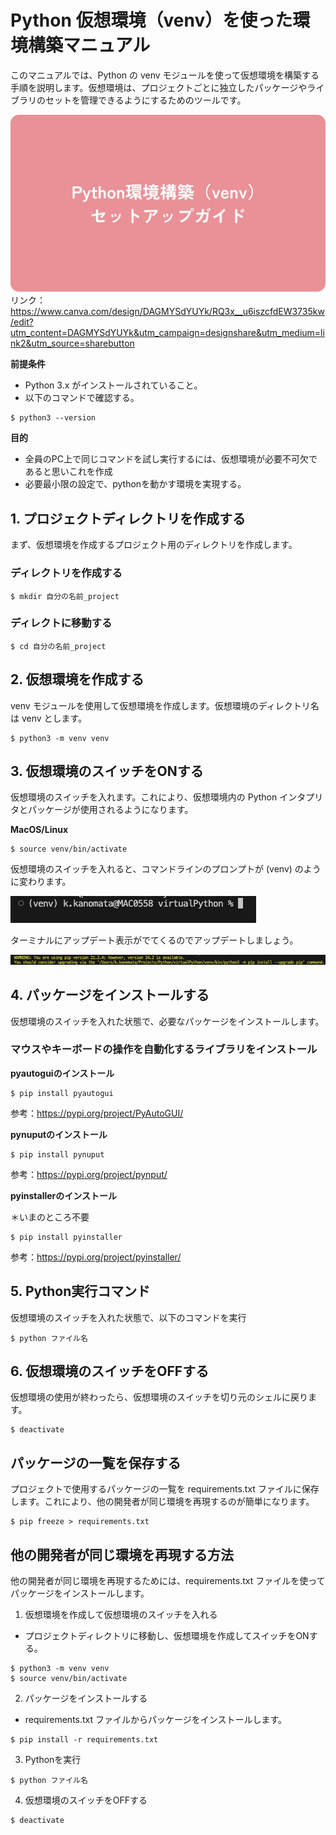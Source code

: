 # Python 仮想環境（venv）を使った環境構築マニュアル
このマニュアルでは、Python の venv モジュールを使って仮想環境を構築する手順を説明します。仮想環境は、プロジェクトごとに独立したパッケージやライブラリのセットを管理できるようにするためのツールです。

![セットアップガイド](1.jpg)
リンク：https://www.canva.com/design/DAGMYSdYUYk/RQ3x__u6iszcfdEW3735kw/edit?utm_content=DAGMYSdYUYk&utm_campaign=designshare&utm_medium=link2&utm_source=sharebutton

<b>前提条件</b>

- Python 3.x がインストールされていること。
- 以下のコマンドで確認する。

```
$ python3 --version
```

<b>目的</b>

- 全員のPC上で同じコマンドを試し実行するには、仮想環境が必要不可欠であると思いこれを作成
- 必要最小限の設定で、pythonを動かす環境を実現する。

## 1. プロジェクトディレクトリを作成する
まず、仮想環境を作成するプロジェクト用のディレクトリを作成します。

### ディレクトリを作成する

```
$ mkdir 自分の名前_project
```

### ディレクトに移動する

```
$ cd 自分の名前_project
```

## 2. 仮想環境を作成する
venv モジュールを使用して仮想環境を作成します。仮想環境のディレクトリ名は venv とします。

```
$ python3 -m venv venv
```
## 3. 仮想環境のスイッチをONする
仮想環境のスイッチを入れます。これにより、仮想環境内の Python インタプリタとパッケージが使用されるようになります。

<b>MacOS/Linux</b>

```
$ source venv/bin/activate
```

仮想環境のスイッチを入れると、コマンドラインのプロンプトが (venv) のように変わります。

![プロンプト画面](image1.png)

ターミナルにアップデート表示がでてくるのでアップデートしましょう。

![アップデート](image2.png)


## 4. パッケージをインストールする
仮想環境のスイッチを入れた状態で、必要なパッケージをインストールします。

### マウスやキーボードの操作を自動化するライブラリをインストール

<b>pyautoguiのインストール</b>

```
$ pip install pyautogui
```

参考：https://pypi.org/project/PyAutoGUI/


<b>pynuputのインストール</b>

```
$ pip install pynuput
```

参考：https://pypi.org/project/pynput/


<b>pyinstallerのインストール</b>

＊いまのところ不要

```
$ pip install pyinstaller
```

参考：https://pypi.org/project/pyinstaller/


## 5. Python実行コマンド
仮想環境のスイッチを入れた状態で、以下のコマンドを実行

```
$ python ファイル名
```

## 6. 仮想環境のスイッチをOFFする
仮想環境の使用が終わったら、仮想環境のスイッチを切り元のシェルに戻ります。

```
$ deactivate
```

## パッケージの一覧を保存する
プロジェクトで使用するパッケージの一覧を requirements.txt ファイルに保存します。これにより、他の開発者が同じ環境を再現するのが簡単になります。

```
$ pip freeze > requirements.txt
```

## 他の開発者が同じ環境を再現する方法
他の開発者が同じ環境を再現するためには、requirements.txt ファイルを使ってパッケージをインストールします。

1. 仮想環境を作成して仮想環境のスイッチを入れる

- プロジェクトディレクトリに移動し、仮想環境を作成してスイッチをONする。

```
$ python3 -m venv venv
$ source venv/bin/activate
```


2. パッケージをインストールする

- requirements.txt ファイルからパッケージをインストールします。

```
$ pip install -r requirements.txt
```

3. Pythonを実行

```
$ python ファイル名
```

4. 仮想環境のスイッチをOFFする

```
$ deactivate
```
